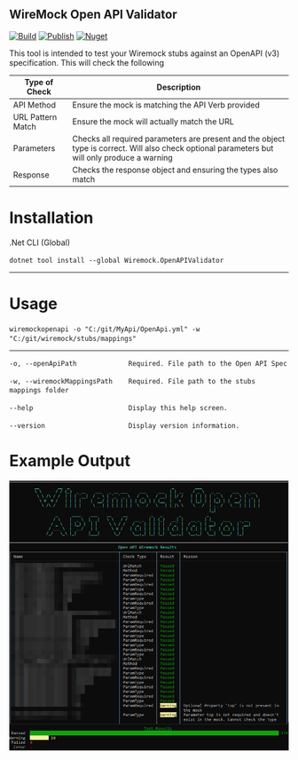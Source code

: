 ## WireMock Open API Validator

[![Build](https://github.com/tidusjar/Wiremock.OpenAPIValidator/actions/workflows/build.yml/badge.svg)](https://github.com/tidusjar/Wiremock.OpenAPIValidator/actions/workflows/build.yml)
[![Publish](https://github.com/tidusjar/Wiremock.OpenAPIValidator/actions/workflows/publish.yml/badge.svg)](https://github.com/tidusjar/Wiremock.OpenAPIValidator/actions/workflows/publish.yml)
[![Nuget](https://img.shields.io/nuget/v/Wiremock.OpenAPIValidator)](https://img.shields.io/nuget/v/Wiremock.OpenAPIValidator)

This tool is intended to test your Wiremock stubs against an OpenAPI (v3) specification. This will check the following

| Type of Check | Description |
| ----------- | ----------- |
| API Method | Ensure the mock is matching the API Verb provided |
| URL Pattern Match | Ensure the mock will actually match the URL |
| Parameters | Checks all required parameters are present and the object type is correct. Will also check optional parameters but will only produce a warning |
| Response | Checks the response object and ensuring the types also match |




# Installation
.Net CLI (Global)

`dotnet tool install --global Wiremock.OpenAPIValidator`
___
# Usage

`wiremockopenapi -o "C:/git/MyApi/OpenApi.yml" -w "C:/git/wiremock/stubs/mappings"`

___

```
-o, --openApiPath             Required. File path to the Open API Spec

-w, --wiremockMappingsPath    Required. File path to the stubs mappings folder

--help                        Display this help screen.

--version                     Display version information.
```

# Example Output
![Example Result](./assets/output.png)
